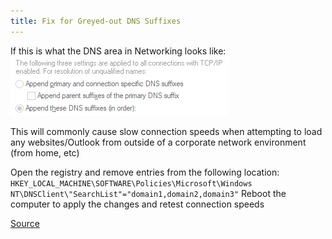 ```yaml
---
title: Fix for Greyed-out DNS Suffixes
---
```



If this is what the DNS area in Networking looks like:  
![An image of the DNS Suffix settings greyed out](../Resources/Images/GreyDNSSuffix.png)

This will commonly cause slow connection speeds when attempting to load any websites/Outlook from outside of a corporate network environment (from home, etc)

Open the registry and remove entries from the following location:
`HKEY_LOCAL_MACHINE\SOFTWARE\Policies\Microsoft\Windows NT\DNSClient\"SearchList"="domain1,domain2,domain3"`
Reboot the computer to apply the changes and retest connection speeds

[Source](https://social.technet.microsoft.com/Forums/ie/en-US/76d07f31-62d6-4648-a3e2-7e6e16791363/quotappend-these-dns-suffixesquot-not-available?forum=w7itpronetworking)
